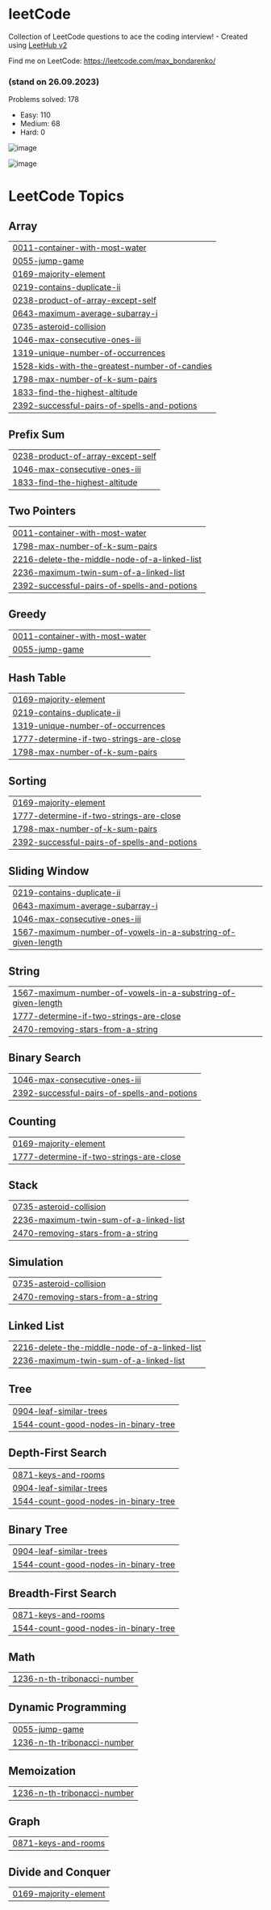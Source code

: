 # leetCode
Collection of LeetCode questions to ace the coding interview! - Created using [LeetHub v2](https://github.com/arunbhardwaj/LeetHub-2.0)

Find me on LeetCode: https://leetcode.com/max_bondarenko/

### (stand on 26.09.2023)
Problems solved: 178
- Easy: 110
- Medium: 68
- Hard: 0

![image](https://github.com/Maksym-Bondarenko/leetCode/assets/45164667/3dca58a4-9d72-4564-9705-ac41b7d75d9f)

![image](https://github.com/Maksym-Bondarenko/leetCode/assets/45164667/fceb0d73-3e18-4008-b1fb-89912b1b07ca)


<!---LeetCode Topics Start-->
# LeetCode Topics
## Array
|  |
| ------- |
| [0011-container-with-most-water](https://github.com/Maksym-Bondarenko/leetCode/tree/master/0011-container-with-most-water) |
| [0055-jump-game](https://github.com/Maksym-Bondarenko/leetCode/tree/master/0055-jump-game) |
| [0169-majority-element](https://github.com/Maksym-Bondarenko/leetCode/tree/master/0169-majority-element) |
| [0219-contains-duplicate-ii](https://github.com/Maksym-Bondarenko/leetCode/tree/master/0219-contains-duplicate-ii) |
| [0238-product-of-array-except-self](https://github.com/Maksym-Bondarenko/leetCode/tree/master/0238-product-of-array-except-self) |
| [0643-maximum-average-subarray-i](https://github.com/Maksym-Bondarenko/leetCode/tree/master/0643-maximum-average-subarray-i) |
| [0735-asteroid-collision](https://github.com/Maksym-Bondarenko/leetCode/tree/master/0735-asteroid-collision) |
| [1046-max-consecutive-ones-iii](https://github.com/Maksym-Bondarenko/leetCode/tree/master/1046-max-consecutive-ones-iii) |
| [1319-unique-number-of-occurrences](https://github.com/Maksym-Bondarenko/leetCode/tree/master/1319-unique-number-of-occurrences) |
| [1528-kids-with-the-greatest-number-of-candies](https://github.com/Maksym-Bondarenko/leetCode/tree/master/1528-kids-with-the-greatest-number-of-candies) |
| [1798-max-number-of-k-sum-pairs](https://github.com/Maksym-Bondarenko/leetCode/tree/master/1798-max-number-of-k-sum-pairs) |
| [1833-find-the-highest-altitude](https://github.com/Maksym-Bondarenko/leetCode/tree/master/1833-find-the-highest-altitude) |
| [2392-successful-pairs-of-spells-and-potions](https://github.com/Maksym-Bondarenko/leetCode/tree/master/2392-successful-pairs-of-spells-and-potions) |
## Prefix Sum
|  |
| ------- |
| [0238-product-of-array-except-self](https://github.com/Maksym-Bondarenko/leetCode/tree/master/0238-product-of-array-except-self) |
| [1046-max-consecutive-ones-iii](https://github.com/Maksym-Bondarenko/leetCode/tree/master/1046-max-consecutive-ones-iii) |
| [1833-find-the-highest-altitude](https://github.com/Maksym-Bondarenko/leetCode/tree/master/1833-find-the-highest-altitude) |
## Two Pointers
|  |
| ------- |
| [0011-container-with-most-water](https://github.com/Maksym-Bondarenko/leetCode/tree/master/0011-container-with-most-water) |
| [1798-max-number-of-k-sum-pairs](https://github.com/Maksym-Bondarenko/leetCode/tree/master/1798-max-number-of-k-sum-pairs) |
| [2216-delete-the-middle-node-of-a-linked-list](https://github.com/Maksym-Bondarenko/leetCode/tree/master/2216-delete-the-middle-node-of-a-linked-list) |
| [2236-maximum-twin-sum-of-a-linked-list](https://github.com/Maksym-Bondarenko/leetCode/tree/master/2236-maximum-twin-sum-of-a-linked-list) |
| [2392-successful-pairs-of-spells-and-potions](https://github.com/Maksym-Bondarenko/leetCode/tree/master/2392-successful-pairs-of-spells-and-potions) |
## Greedy
|  |
| ------- |
| [0011-container-with-most-water](https://github.com/Maksym-Bondarenko/leetCode/tree/master/0011-container-with-most-water) |
| [0055-jump-game](https://github.com/Maksym-Bondarenko/leetCode/tree/master/0055-jump-game) |
## Hash Table
|  |
| ------- |
| [0169-majority-element](https://github.com/Maksym-Bondarenko/leetCode/tree/master/0169-majority-element) |
| [0219-contains-duplicate-ii](https://github.com/Maksym-Bondarenko/leetCode/tree/master/0219-contains-duplicate-ii) |
| [1319-unique-number-of-occurrences](https://github.com/Maksym-Bondarenko/leetCode/tree/master/1319-unique-number-of-occurrences) |
| [1777-determine-if-two-strings-are-close](https://github.com/Maksym-Bondarenko/leetCode/tree/master/1777-determine-if-two-strings-are-close) |
| [1798-max-number-of-k-sum-pairs](https://github.com/Maksym-Bondarenko/leetCode/tree/master/1798-max-number-of-k-sum-pairs) |
## Sorting
|  |
| ------- |
| [0169-majority-element](https://github.com/Maksym-Bondarenko/leetCode/tree/master/0169-majority-element) |
| [1777-determine-if-two-strings-are-close](https://github.com/Maksym-Bondarenko/leetCode/tree/master/1777-determine-if-two-strings-are-close) |
| [1798-max-number-of-k-sum-pairs](https://github.com/Maksym-Bondarenko/leetCode/tree/master/1798-max-number-of-k-sum-pairs) |
| [2392-successful-pairs-of-spells-and-potions](https://github.com/Maksym-Bondarenko/leetCode/tree/master/2392-successful-pairs-of-spells-and-potions) |
## Sliding Window
|  |
| ------- |
| [0219-contains-duplicate-ii](https://github.com/Maksym-Bondarenko/leetCode/tree/master/0219-contains-duplicate-ii) |
| [0643-maximum-average-subarray-i](https://github.com/Maksym-Bondarenko/leetCode/tree/master/0643-maximum-average-subarray-i) |
| [1046-max-consecutive-ones-iii](https://github.com/Maksym-Bondarenko/leetCode/tree/master/1046-max-consecutive-ones-iii) |
| [1567-maximum-number-of-vowels-in-a-substring-of-given-length](https://github.com/Maksym-Bondarenko/leetCode/tree/master/1567-maximum-number-of-vowels-in-a-substring-of-given-length) |
## String
|  |
| ------- |
| [1567-maximum-number-of-vowels-in-a-substring-of-given-length](https://github.com/Maksym-Bondarenko/leetCode/tree/master/1567-maximum-number-of-vowels-in-a-substring-of-given-length) |
| [1777-determine-if-two-strings-are-close](https://github.com/Maksym-Bondarenko/leetCode/tree/master/1777-determine-if-two-strings-are-close) |
| [2470-removing-stars-from-a-string](https://github.com/Maksym-Bondarenko/leetCode/tree/master/2470-removing-stars-from-a-string) |
## Binary Search
|  |
| ------- |
| [1046-max-consecutive-ones-iii](https://github.com/Maksym-Bondarenko/leetCode/tree/master/1046-max-consecutive-ones-iii) |
| [2392-successful-pairs-of-spells-and-potions](https://github.com/Maksym-Bondarenko/leetCode/tree/master/2392-successful-pairs-of-spells-and-potions) |
## Counting
|  |
| ------- |
| [0169-majority-element](https://github.com/Maksym-Bondarenko/leetCode/tree/master/0169-majority-element) |
| [1777-determine-if-two-strings-are-close](https://github.com/Maksym-Bondarenko/leetCode/tree/master/1777-determine-if-two-strings-are-close) |
## Stack
|  |
| ------- |
| [0735-asteroid-collision](https://github.com/Maksym-Bondarenko/leetCode/tree/master/0735-asteroid-collision) |
| [2236-maximum-twin-sum-of-a-linked-list](https://github.com/Maksym-Bondarenko/leetCode/tree/master/2236-maximum-twin-sum-of-a-linked-list) |
| [2470-removing-stars-from-a-string](https://github.com/Maksym-Bondarenko/leetCode/tree/master/2470-removing-stars-from-a-string) |
## Simulation
|  |
| ------- |
| [0735-asteroid-collision](https://github.com/Maksym-Bondarenko/leetCode/tree/master/0735-asteroid-collision) |
| [2470-removing-stars-from-a-string](https://github.com/Maksym-Bondarenko/leetCode/tree/master/2470-removing-stars-from-a-string) |
## Linked List
|  |
| ------- |
| [2216-delete-the-middle-node-of-a-linked-list](https://github.com/Maksym-Bondarenko/leetCode/tree/master/2216-delete-the-middle-node-of-a-linked-list) |
| [2236-maximum-twin-sum-of-a-linked-list](https://github.com/Maksym-Bondarenko/leetCode/tree/master/2236-maximum-twin-sum-of-a-linked-list) |
## Tree
|  |
| ------- |
| [0904-leaf-similar-trees](https://github.com/Maksym-Bondarenko/leetCode/tree/master/0904-leaf-similar-trees) |
| [1544-count-good-nodes-in-binary-tree](https://github.com/Maksym-Bondarenko/leetCode/tree/master/1544-count-good-nodes-in-binary-tree) |
## Depth-First Search
|  |
| ------- |
| [0871-keys-and-rooms](https://github.com/Maksym-Bondarenko/leetCode/tree/master/0871-keys-and-rooms) |
| [0904-leaf-similar-trees](https://github.com/Maksym-Bondarenko/leetCode/tree/master/0904-leaf-similar-trees) |
| [1544-count-good-nodes-in-binary-tree](https://github.com/Maksym-Bondarenko/leetCode/tree/master/1544-count-good-nodes-in-binary-tree) |
## Binary Tree
|  |
| ------- |
| [0904-leaf-similar-trees](https://github.com/Maksym-Bondarenko/leetCode/tree/master/0904-leaf-similar-trees) |
| [1544-count-good-nodes-in-binary-tree](https://github.com/Maksym-Bondarenko/leetCode/tree/master/1544-count-good-nodes-in-binary-tree) |
## Breadth-First Search
|  |
| ------- |
| [0871-keys-and-rooms](https://github.com/Maksym-Bondarenko/leetCode/tree/master/0871-keys-and-rooms) |
| [1544-count-good-nodes-in-binary-tree](https://github.com/Maksym-Bondarenko/leetCode/tree/master/1544-count-good-nodes-in-binary-tree) |
## Math
|  |
| ------- |
| [1236-n-th-tribonacci-number](https://github.com/Maksym-Bondarenko/leetCode/tree/master/1236-n-th-tribonacci-number) |
## Dynamic Programming
|  |
| ------- |
| [0055-jump-game](https://github.com/Maksym-Bondarenko/leetCode/tree/master/0055-jump-game) |
| [1236-n-th-tribonacci-number](https://github.com/Maksym-Bondarenko/leetCode/tree/master/1236-n-th-tribonacci-number) |
## Memoization
|  |
| ------- |
| [1236-n-th-tribonacci-number](https://github.com/Maksym-Bondarenko/leetCode/tree/master/1236-n-th-tribonacci-number) |
## Graph
|  |
| ------- |
| [0871-keys-and-rooms](https://github.com/Maksym-Bondarenko/leetCode/tree/master/0871-keys-and-rooms) |
## Divide and Conquer
|  |
| ------- |
| [0169-majority-element](https://github.com/Maksym-Bondarenko/leetCode/tree/master/0169-majority-element) |
<!---LeetCode Topics End-->